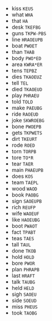 * kiss `KEUS`
* what `WHA`
* that `HA`
* desk `TKEFBG`
* guns `TKPW-PBS`
* line `HRAOEUPB`
* boat `PWOET`
* than `THAB`
* body `PWO*ED`
* area `KWRA*ER`
* tens `TEPBZ`
* dies `TKAOEUZ`
* tell `TEL`
* died `TKAOEUD`
* play `PHRAEU`
* told `TOLD`
* make `PAEUBG`
* ride `RAOEUD`
* joke `SKWROEBG`
* bone `PWOEPB`
* gets `TKPWETS`
* dirt `TKEURT`
* rode `ROED`
* torn `TORPB`
* tore `TO*R`
* tear `TAER`
* main `PHAEUPB`
* does `KOS`
* team `TAEPL`
* wood `WAOD`
* book `PAOBG`
* sign `SAOEUPB`
* rich `REUFP`
* wife `WAOEUF`
* like `HAOEUBG`
* boot `PWAOT`
* fact `TPABT`
* teas `TAES`
* tall `TAUL`
* done `TKOB`
* hold `HOLD`
* bore `PWOR`
* plan `PHRAPB`
* last `HRAFT`
* talk `TAUBG`
* held `HELD`
* sigh `SAOEU`
* side `SOEUD`
* miss `PHEUS`
* took `TAOBG`
